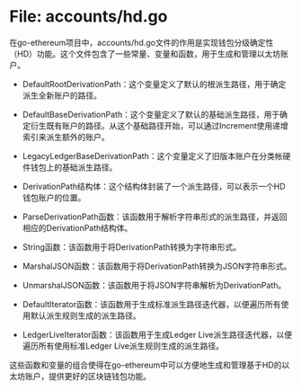 # File: accounts/hd.go

在go-ethereum项目中，accounts/hd.go文件的作用是实现钱包分级确定性（HD）功能。这个文件包含了一些常量、变量和函数，用于生成和管理以太坊账户。

- DefaultRootDerivationPath：这个变量定义了默认的根派生路径，用于确定派生全新账户的路径。

- DefaultBaseDerivationPath：这个变量定义了默认的基础派生路径，用于确定衍生既有账户的路径。从这个基础路径开始，可以通过Increment使用递增索引来派生额外的账户。

- LegacyLedgerBaseDerivationPath：这个变量定义了旧版本账户在分类帐硬件钱包上的基础派生路径。

- DerivationPath结构体：这个结构体封装了一个派生路径，可以表示一个HD钱包账户的位置。

- ParseDerivationPath函数：该函数用于解析字符串形式的派生路径，并返回相应的DerivationPath结构体。

- String函数：该函数用于将DerivationPath转换为字符串形式。

- MarshalJSON函数：该函数用于将DerivationPath转换为JSON字符串形式。

- UnmarshalJSON函数：该函数用于将JSON字符串解析为DerivationPath。

- DefaultIterator函数：该函数用于生成标准派生路径迭代器，以便遍历所有使用默认派生规则生成的派生路径。

- LedgerLiveIterator函数：该函数用于生成Ledger Live派生路径迭代器，以便遍历所有使用标准Ledger Live派生规则生成的派生路径。

这些函数和变量的组合使得在go-ethereum中可以方便地生成和管理基于HD的以太坊账户，提供更好的区块链钱包功能。

